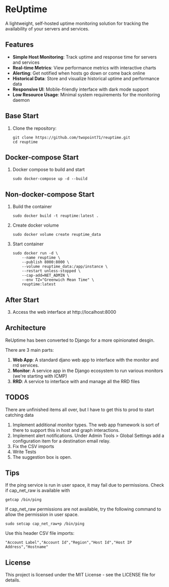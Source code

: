 # ReUptime

A lightweight, self-hosted uptime monitoring solution for tracking the availability of your servers and services.

## Features

- **Simple Host Monitoring**: Track uptime and response time for servers and services
- **Real-time Metrics**: View performance metrics with interactive charts
- **Alerting**: Get notified when hosts go down or come back online
- **Historical Data**: Store and visualize historical uptime and performance data
- **Responsive UI**: Mobile-friendly interface with dark mode support
- **Low Resource Usage**: Minimal system requirements for the monitoring daemon

## Base Start
1. Clone the repository:
   ```
   git clone https://github.com/twopoint71/reuptime.git
   cd reuptime
   ```

## Docker-compose Start
1. Docker compose to build and start
   ```
   sudo docker-compose up -d --build
   ```
  
## Non-docker-compose Start
1. Build the container
    ```
    sudo docker build -t reuptime:latest .
    ```

2. Create docker volume
    ```
    sudo docker volume create reuptime_data
    ```

3. Start container
    ```
    sudo docker run -d \
        --name reuptime \
        --publish 8000:8000 \
        --volume reuptime_data:/app/instance \
        --restart unless-stopped \
        --cap-add=NET_ADMIN \
        --env TZ="Greenwich Mean Time" \
        reuptime:latest
    ```

## After Start
3. Access the web interface at http://localhost:8000

## Architecture

ReUptime has been converted to Django for a more opinionated desgin.

There are 3 main parts:
1. **Web App**: A standard djano web app to interface with the monitor and rrd services.
2. **Monitor**: A service app in the Django ecosystem to run various monitors (we're starting with ICMP)
3. **RRD**: A service to interface with and manage all the RRD files

## TODOS
There are unfinished items all over, but I have to get this to prod to start catching data
1. Implement additional monitor types. The web app framework is sort of there to support this in host and graph interactions.
2. Implement alert notifications. Under Admin Tools > Global Settings add a configuration item for a destination email relay.
3. Fix the CSV imports
4. Write Tests
5. The suggestion box is open.

## Tips
If the ping service is run in user space, it may fail due to permissions.
Check if cap_net_raw is available with

    getcap /bin/ping

If cap_net_raw permissions are not available, try the following command to allow the permission in user space.

	sudo setcap cap_net_raw+p /bin/ping

Use this header CSV file imports:

    "Account Label","Account Id","Region","Host Id","Host IP Address","Hostname"

## License

This project is licensed under the MIT License - see the LICENSE file for details.
